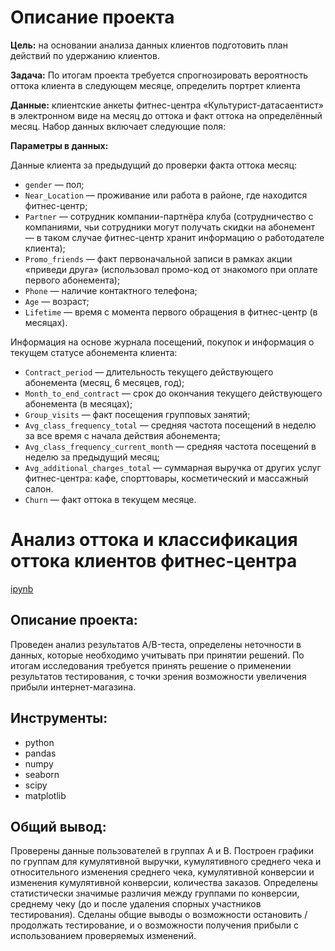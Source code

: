 # Описание проекта

**Цель:** на основании анализа данных клиентов подготовить план действий по удержанию клиентов.

**Задача:**
По итогам проекта требуется спрогнозировать вероятность оттока клиента в следующем месяце, определить портрет клиента

**Данные:** клиентские анкеты фитнес-центра «Культурист-датасаентист» в электронном виде на месяц до оттока и факт оттока на определённый месяц. Набор данных включает следующие поля:

**Параметры в данных:**  

Данные клиента за предыдущий до проверки факта оттока месяц:  

-  `gender` — пол;  
-  `Near_Location` — проживание или работа в районе, где находится фитнес-центр;  
-  `Partner` — сотрудник компании-партнёра клуба (сотрудничество с компаниями, чьи сотрудники могут получать скидки на абонемент — в таком случае фитнес-центр хранит информацию о работодателе клиента);  
-  `Promo_friends` — факт первоначальной записи в рамках акции «приведи друга» (использовал промо-код от знакомого при оплате первого абонемента);  
-  `Phone` — наличие контактного телефона;  
-  `Age` — возраст;  
-  `Lifetime` — время с момента первого обращения в фитнес-центр (в месяцах).  

Информация на основе журнала посещений, покупок и информация о текущем статусе абонемента клиента:  
-  `Contract_period` — длительность текущего действующего абонемента (месяц, 6 месяцев, год);  
-  `Month_to_end_contract` — срок до окончания текущего действующего абонемента (в месяцах);  
-  `Group_visits` — факт посещения групповых занятий;  
-  `Avg_class_frequency_total` — средняя частота посещений в неделю за все время с начала действия абонемента;  
-  `Avg_class_frequency_current_month` — средняя частота посещений в неделю за предыдущий месяц;  
-  `Avg_additional_charges_total` — суммарная выручка от других услуг фитнес-центра: кафе, спорттовары, косметический и массажный салон.  
-   `Churn` — факт оттока в текущем месяце.  



# Анализ оттока и классификация оттока клиентов фитнес-центра 

[ipynb](https://github.com/AnnaAGor/Yandex_Practicum_projects/blob/main/04%20%D0%9A%D0%BB%D0%B0%D1%81%D1%81%D0%B8%D1%84%D0%B8%D0%BA%D0%B0%D1%86%D0%B8%D1%8F%20%D0%B8%20%D0%B0%D0%BD%D0%B0%D0%BB%D0%B8%D0%B7%20%D0%BE%D1%82%D1%82%D0%BE%D0%BA%D0%B0%20%D0%BA%D0%BB%D0%B8%D0%B5%D0%BD%D1%82%D0%BE%D0%B2%20%D1%84%D0%B8%D1%82%D0%BD%D0%B5%D1%81-%D1%86%D0%B5%D0%BD%D1%82%D1%80%D0%B0/04_%D0%9A%D0%BB%D0%B0%D1%81%D1%81%D0%B8%D1%84%D0%B8%D0%BA%D0%B0%D1%86%D0%B8%D1%8F%20%D0%BA%D0%BB%D0%B8%D0%B5%D0%BD%D1%82%D0%BE%D0%B2%20%D1%84%D0%B8%D1%82%D0%BD%D0%B5%D1%81%20%D1%86%D0%B5%D0%BD%D1%82%D1%80%D0%B0%20%D0%B8%20%D0%B0%D0%BD%D0%B0%D0%BB%D0%B8%D0%B7%20%D0%BE%D1%82%D1%82%D0%BE%D0%BA%D0%B0%20ML%20%5B%D0%AF%D0%BD%D0%B4%D0%B5%D0%BA%D1%81.%D0%9F%D1%80%D0%B0%D0%BA%D1%82%D0%B8%D0%BA%D1%83%D0%BC%5D.ipynb)

## Описание проекта:
Проведен анализ результатов A/B-теста, определены неточности в данных, которые необходимо учитывать при принятии решений. По итогам исследования требуется принять решение о применении результатов тестирования, с точки зрения возможности увеличения прибыли интернет-магазина.

## Инструменты:
* python
* pandas
* numpy
* seaborn
* scipy
* matplotlib

## Общий вывод:
Проверены данные пользователей в группах А и В. Построен графики по группам для кумулятивной выручки, кумулятивного среднего чека и относительного изменения среднего чека, кумулятивной конверсии и изменения кумулятивной конверсии, количества заказов. Определены статистически значимые различия между группами по конверсии, среднему чеку (до и после удаления спорных участников тестирования). Сделаны общие выводы о возможности остановить / продолжать тестирование, и о возможности получения прибыли с использованием проверяемых изменений.
